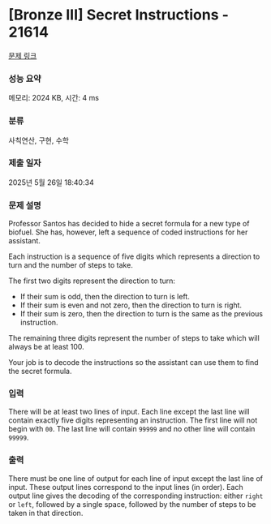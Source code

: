 # [Bronze III] Secret Instructions - 21614 

[문제 링크](https://www.acmicpc.net/problem/21614) 

### 성능 요약

메모리: 2024 KB, 시간: 4 ms

### 분류

사칙연산, 구현, 수학

### 제출 일자

2025년 5월 26일 18:40:34

### 문제 설명

<p>Professor Santos has decided to hide a secret formula for a new type of biofuel. She has, however, left a sequence of coded instructions for her assistant.</p>

<p>Each instruction is a sequence of five digits which represents a direction to turn and the number of steps to take.</p>

<p>The first two digits represent the direction to turn:</p>

<ul>
	<li>If their sum is odd, then the direction to turn is left.</li>
	<li>If their sum is even and not zero, then the direction to turn is right.</li>
	<li>If their sum is zero, then the direction to turn is the same as the previous instruction.</li>
</ul>

<p>The remaining three digits represent the number of steps to take which will always be at least 100.</p>

<p>Your job is to decode the instructions so the assistant can use them to find the secret formula.</p>

### 입력 

 <p>There will be at least two lines of input. Each line except the last line will contain exactly five digits representing an instruction. The first line will not begin with <code>00</code>. The last line will contain <code>99999</code> and no other line will contain <code>99999</code>.</p>

### 출력 

 <p>There must be one line of output for each line of input except the last line of input. These output lines correspond to the input lines (in order). Each output line gives the decoding of the corresponding instruction: either <code>right</code> or <code>left</code>, followed by a single space, followed by the number of steps to be taken in that direction.</p>

